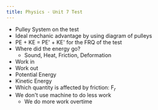 ```yaml
---
title: Physics - Unit 7 Test
---
```


- Pulley System on the test
- Ideal mechanic advantage by using diagram of pulleys
- PE + KE = PE' + KE' for the FRQ of the test
- Where did the energy go?
	- Sound, Heat, Friction, Deformation
- Work in 
- Work out
- Potential Energy
- Kinetic Energy
- Which quantity is affected by friction: F$_r$ 
- We don't use machine to do less work
	- We do more work overtime